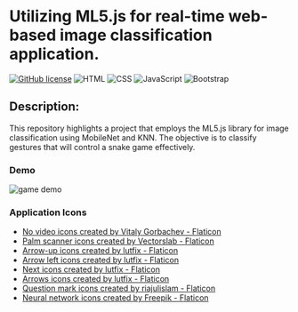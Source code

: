 # Utilizing ML5.js for real-time web-based image classification application.
[![GitHub license](https://img.shields.io/badge/license-MIT-blue.svg)]()
![HTML](https://img.shields.io/badge/HTML-E34F26?style=flat&logo=HTML&logoColor=white)
![CSS](https://img.shields.io/badge/CSS-1572B6?style=flat&logo=CSS&logoColor=white)
![JavaScript](https://img.shields.io/badge/JavaScript-F7DF1E?style=flat&logo=JavaScript&logoColor=white)
![Bootstrap](https://img.shields.io/badge/Bootstrap-7952B3?style=flat&logo=Bootstrap&logoColor=white)

## Description:

This repository highlights a project that employs the ML5.js library for image classification using MobileNet and KNN. The objective is to classify gestures that will control a snake game effectively.

### Demo
![game demo](https://github.com/AnneLivia/HandGestureWebML/assets/31932673/7a78610f-eae2-4a76-aff7-cb8439f2f408)

### Application Icons
- <a href="https://www.flaticon.com/free-icons/no-video" title="no video icons">No video icons created by Vitaly Gorbachev - Flaticon</a>
- <a href="https://www.flaticon.com/free-icons/palm-scanner" title="palm scanner icons">Palm scanner icons created by Vectorslab - Flaticon</a>
- <a href="https://www.flaticon.com/free-icons/arrow-up" title="arrow-up icons">Arrow-up icons created by lutfix - Flaticon</a>
- <a href="https://www.flaticon.com/free-icons/arrow-left" title="arrow left icons">Arrow left icons created by lutfix - Flaticon</a>
- <a href="https://www.flaticon.com/free-icons/next" title="next icons">Next icons created by lutfix - Flaticon</a>
- <a href="https://www.flaticon.com/free-icons/arrows" title="arrows icons">Arrows icons created by lutfix - Flaticon</a>
- <a href="https://www.flaticon.com/free-icons/question-mark" title="question mark icons">Question mark icons created by riajulislam - Flaticon</a>
- <a href="https://www.flaticon.com/free-icons/neural-network" title="neural network icons">Neural network icons created by Freepik - Flaticon</a>
